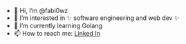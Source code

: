 - 👋 Hi, I’m @fabi0wz
- 👀 I’m interested in ✨ software engineering and web dev ✨
- 🌱 I’m currently learning Golang
- 📫 How to reach me: [Linked In](https://www.linkedin.com/in/f%C3%A1bio-miguel-615567223/ "Linked In Fábio Gonçalves")
